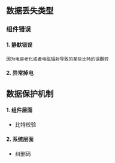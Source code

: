 ## 数据丢失类型
### 组件错误
#### 1. 静默错误
    因为电容老化或者电磁辐射导致的某些比特的误翻转
#### 2. 异常掉电

## 数据保护机制
#### 1. 组件层面
  - 比特校验
#### 2. 系统层面
  - 纠删码
